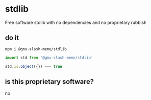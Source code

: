 # stdlib

Free software stdlib with no dependencies and no proprietary rubbish

## do it
```
npm i @gnu-slash-meme/stdlib
```

```javascript
import std from '@gnu-slash-meme/stdlib'

std.is.object({}) === true
```

## is this proprietary software?
no
